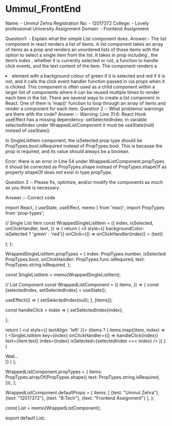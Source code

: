 # Ummul_FrontEnd


Name: - Ummul Zehra
Registration No: - 12017372
College: - Lovely professional University
Assignment Domain: - Frontend Assignment

Question1: - Explain what the simple List component does.
Answer:- The list component in react renders a list of items. A list component takes an array of items as a prop and renders an unordered lists of those items with the option to select a single item from the list. It takes in prop including , the item’s index , whether it is currently selected or not, a function to handle click events, and the text content of the item. The component renders a <li> element with a background colour of green if it is selected and red if it is not, and it calls the click event handler function passed in via props when it is clicked. This component is often used as a child component within a larger list of components where it can be reused multiple times to render each item in the list.
There are several ways to create a list component in React. One of them is ‘map()’ function to loop through an array of items and render a component for each item.
Question 2 :- What problems/ warnings are there with the code?
Answer :- Warning:
Line 31:6: React Hook useEffect has a missing dependency: setSelectedIndex. in variable selectedIndex under WrappedListComponent it must be useState(null) instead of useState()

In SingleListItem component, the isSelected prop type should be PropTypes.bool.isRequired instead of PropTypes.bool. This is because the prop is required, and its value should always be a boolean.

Error:
there is an error in Line 54 under WrappedListComponent.propTypes it shoud be corrected as PropTypes.shape instead of PropTypes.shapeOf as property shapeOf does not exist in type propType.

Question 3 :- Please fix, optimize, and/or modify the components as much as you think is necessary.

Answer :-  Correct code 


import React, { useState, useEffect, memo } from 'react';
import PropTypes from 'prop-types';

// Single List Item
const WrappedSingleListItem = ({
  index,
  isSelected,
  onClickHandler,
  text,
}) => {
  return (
    <li
      style={{ backgroundColor: isSelected ? 'green' : 'red'}}
      onClick={() => onClickHandler(index)}
    >
      {text}
    </li>
  );
};

WrappedSingleListItem.propTypes = {
  index: PropTypes.number,
  isSelected: PropTypes.bool,
  onClickHandler: PropTypes.func.isRequired,
  text: PropTypes.string.isRequired,
};

const SingleListItem = memo(WrappedSingleListItem);

// List Component
const WrappedListComponent = ({
  items,
}) => {
  const [selectedIndex, setSelectedIndex] = useState();

  useEffect(() => {
    setSelectedIndex(null);
  }, [items]);

  const handleClick = index => {
    setSelectedIndex(index);

  };

  return (
    <ul style={{ textAlign: 'left' }}>
      {items ? (
        items.map((item, index) => (
        <SingleListItem
          key={index}
          onClickHandler={() => handleClick(index)}
          text={item.text}
          index={index}
          isSelected={selectedIndex === index}
        />
      ))
            ): (
               <div>Wait...</div>
            )}
    </ul>
  )
};

WrappedListComponent.propTypes = {
  items: PropTypes.arrayOf(PropTypes.shape({
    text: PropTypes.string.isRequired,
  })),
};

WrappedListComponent.defaultProps = {
  items: [
      {text: "Ummul Zehra"},
      {text: "12017372"},
      {text: "B.Tech"},
      {text: "Frontend Assignment"}
  ],
};

const List = memo(WrappedListComponent);

export default List;















